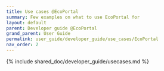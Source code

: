 ```yaml
---
title: Use cases @EcoPortal
summary: Few examples on what to use EcoPortal for
layout: default
parent: Developer guide @EcoPortal
grand_parent: User Guide
permalink: user_guide/developer_guide/use_cases/EcoPortal
nav_order: 2
---
```




{% include shared_doc/developer_guide/usecases.md  %}